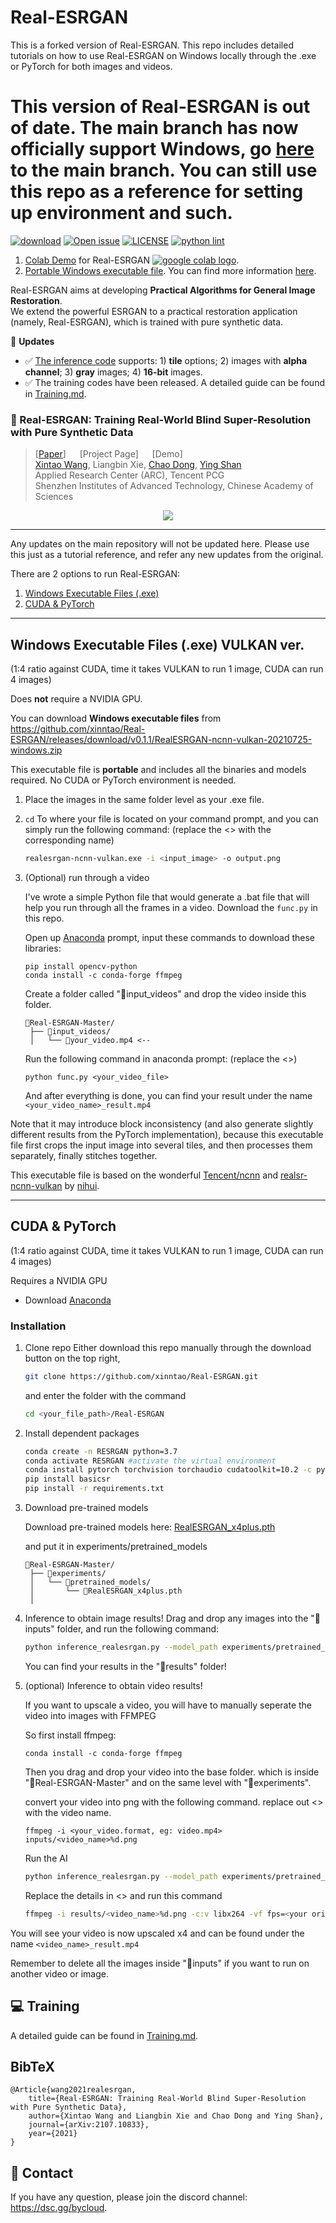 # Real-ESRGAN

This is a forked version of Real-ESRGAN. This repo includes detailed tutorials on how to use Real-ESRGAN on Windows locally through the .exe or PyTorch for both images and videos. 

# This version of Real-ESRGAN is out of date. The main branch has now officially support Windows, go [here](https://github.com/xinntao/Real-ESRGAN) to the main branch. You can still use this repo as a reference for setting up environment and such.

[![download](https://img.shields.io/github/downloads/xinntao/Real-ESRGAN/total.svg)](https://github.com/xinntao/Real-ESRGAN/releases)
[![Open issue](https://isitmaintained.com/badge/open/xinntao/Real-ESRGAN.svg)](https://github.com/xinntao/Real-ESRGAN/issues)
[![LICENSE](https://img.shields.io/github/license/xinntao/Real-ESRGAN.svg)](https://github.com/xinntao/Real-ESRGAN/blob/master/LICENSE)
[![python lint](https://github.com/xinntao/Real-ESRGAN/actions/workflows/pylint.yml/badge.svg)](https://github.com/xinntao/Real-ESRGAN/blob/master/.github/workflows/pylint.yml)

1. [Colab Demo](https://colab.research.google.com/drive/1sVsoBd9AjckIXThgtZhGrHRfFI6UUYOo) for Real-ESRGAN <a href="https://colab.research.google.com/drive/1k2Zod6kSHEvraybHl50Lys0LerhyTMCo?usp=sharing"><img src="https://colab.research.google.com/assets/colab-badge.svg" alt="google colab logo"></a>.
2. [Portable Windows executable file](https://github.com/xinntao/Real-ESRGAN/releases). You can find more information [here](#Portable-executable-files).

Real-ESRGAN aims at developing **Practical Algorithms for General Image Restoration**.<br>
We extend the powerful ESRGAN to a practical restoration application (namely, Real-ESRGAN), which is trained with pure synthetic data.

:triangular_flag_on_post: **Updates**

- :white_check_mark: [The inference code](inference_realesrgan.py) supports: 1) **tile** options; 2) images with **alpha channel**; 3) **gray** images; 4) **16-bit** images.
- :white_check_mark: The training codes have been released. A detailed guide can be found in [Training.md](Training.md).

### :book: Real-ESRGAN: Training Real-World Blind Super-Resolution with Pure Synthetic Data

> [[Paper](https://arxiv.org/abs/2107.10833)] &emsp; [Project Page] &emsp; [Demo] <br>
> [Xintao Wang](https://xinntao.github.io/), Liangbin Xie, [Chao Dong](https://scholar.google.com.hk/citations?user=OSDCB0UAAAAJ), [Ying Shan](https://scholar.google.com/citations?user=4oXBp9UAAAAJ&hl=en) <br>
> Applied Research Center (ARC), Tencent PCG<br>
> Shenzhen Institutes of Advanced Technology, Chinese Academy of Sciences

<p align="center">
  <img src="assets/teaser.jpg">
</p>

---

Any updates on the main repository will not be updated here. Please use this just as a tutorial reference, and refer any new updates from the original. 

There are 2 options to run Real-ESRGAN:
1. [Windows Executable Files (.exe)](https://github.com/bycloudai/Real-ESRGAN-Windows/tree/master#windows-executable-files-exe-vulkan-ver)
2. [CUDA & PyTorch](https://github.com/bycloudai/Real-ESRGAN-Windows/tree/master#cuda--pytorch)

---

## Windows Executable Files (.exe) VULKAN ver. 
(1:4 ratio against CUDA, time it takes VULKAN to run 1 image, CUDA can run 4 images)

Does **not** require a NVIDIA GPU.

You can download **Windows executable files** from https://github.com/xinntao/Real-ESRGAN/releases/download/v0.1.1/RealESRGAN-ncnn-vulkan-20210725-windows.zip

This executable file is **portable** and includes all the binaries and models required. No CUDA or PyTorch environment is needed.<br>

1. Place the images in the same folder level as your .exe file. 
2. `cd` To where your file is located on your command prompt, and you can simply run the following command:
   (replace the <> with the corresponding name)
   ```bash
   realesrgan-ncnn-vulkan.exe -i <input_image> -o output.png
   ```
3. (Optional) run through a video 

   I've wrote a simple Python file that would generate a .bat file that will help you run through all the frames in a video. Download the `func.py` in this repo.
   
   Open up [Anaconda](https://www.anaconda.com/download/) prompt, input these commands to download these libraries:
   ```
   pip install opencv-python
   conda install -c conda-forge ffmpeg
   ```
   
   Create a folder called "📂input_videos" and drop the video inside this folder.
   ```
   📂Real-ESRGAN-Master/
    ├── 📂input_videos/
    │   └── 📜your_video.mp4 <--
   ```
   
   Run the following command in anaconda prompt: (replace the <>)
   ```
   python func.py <your_video_file>
   ```
   
   And after everything is done, you can find your result under the name `<your_video_name>_result.mp4`




Note that it may introduce block inconsistency (and also generate slightly different results from the PyTorch implementation), because this executable file first crops the input image into several tiles, and then processes them separately, finally stitches together.

This executable file is based on the wonderful [Tencent/ncnn](https://github.com/Tencent/ncnn) and [realsr-ncnn-vulkan](https://github.com/nihui/realsr-ncnn-vulkan) by [nihui](https://github.com/nihui).

---

## CUDA & PyTorch 
(1:4 ratio against CUDA, time it takes VULKAN to run 1 image, CUDA can run 4 images)

Requires a NVIDIA GPU

- Download [Anaconda](https://www.anaconda.com/download/)

### Installation

1. Clone repo 
    Either download this repo manually through the download button on the top right, 
    
    ```bash
    git clone https://github.com/xinntao/Real-ESRGAN.git
    ```
    and enter the folder with the command
    
    ```bash
    cd <your_file_path>/Real-ESRGAN
    ```

2. Install dependent packages

    ```bash
    conda create -n RESRGAN python=3.7
    conda activate RESRGAN #activate the virtual environment
    conda install pytorch torchvision torchaudio cudatoolkit=10.2 -c pytorch
    pip install basicsr
    pip install -r requirements.txt
    ```
    
3. Download pre-trained models
   
   Download pre-trained models here: [RealESRGAN_x4plus.pth](https://github.com/xinntao/Real-ESRGAN/releases/download/v0.1.0/RealESRGAN_x4plus.pth)
   
   and put it in experiments/pretrained_models
   
   ```
   📂Real-ESRGAN-Master/
    ├── 📂experiments/
    │   └── 📂pretrained_models/
    │       └── 📜RealESRGAN_x4plus.pth
    │   
   ```

4. Inference to obtain image results!
   Drag and drop any images into the "📂inputs" folder, and run the following command:
   ```bash
   python inference_realesrgan.py --model_path experiments/pretrained_models/RealESRGAN_x4plus.pth --input inputs
   ```
   You can find your results in the "📂results" folder!
   
5. (optional) Inference to obtain video results!
   
   If you want to upscale a video, you will have to manually seperate the video into images with FFMPEG
   
   So first install ffmpeg:
   ```
   conda install -c conda-forge ffmpeg
   ```
   Then you drag and drop your video into the base folder. which is inside "📂Real-ESRGAN-Master" and on the same level with "📂experiments". 
   
   convert your video into png with the following command. replace out <> with the video name.
   ```
   ffmpeg -i <your_video.format, eg: video.mp4> inputs/<video_name>%d.png
   ```
   
   Run the AI
   ```bash
   python inference_realesrgan.py --model_path experiments/pretrained_models/RealESRGAN_x4plus.pth --input inputs
   ```
   
   Replace the details in <> and run this command
   ```bash
   ffmpeg -i results/<video_name>%d.png -c:v libx264 -vf fps=<your original video's FPS> -pix_fmt yuv420p <video_name>_result.mp4
   ```
  You will see your video is now upscaled x4 and can be found under the name `<video_name>_result.mp4`
  
  Remember to delete all the images inside "📂inputs" if you want to run on another video or image.



## :computer: Training

A detailed guide can be found in [Training.md](Training.md).

## BibTeX

    @Article{wang2021realesrgan,
        title={Real-ESRGAN: Training Real-World Blind Super-Resolution with Pure Synthetic Data},
        author={Xintao Wang and Liangbin Xie and Chao Dong and Ying Shan},
        journal={arXiv:2107.10833},
        year={2021}
    }

## :e-mail: Contact

If you have any question, please join the discord channel: https://dsc.gg/bycloud.

